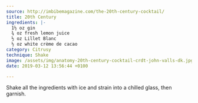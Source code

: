 ```yaml
---
source: http://imbibemagazine.com/the-20th-century-cocktail/
title: 20th Century
ingredients: |-
  1½ oz gin
  ¾ oz fresh lemon juice
  ½ oz Lillet Blanc
  ½ oz white crème de cacao
category: Citrusy
technique: Shake
image: /assets/img/anatomy-20th-century-cocktail-crdt-john-valls-dk.jpg
date: 2019-03-12 13:56:44 +0100

---
```

Shake all the ingredients with ice and strain into a chilled glass, then garnish.